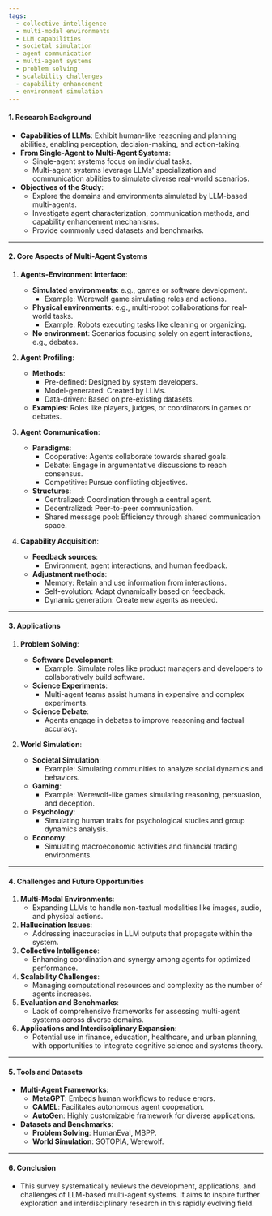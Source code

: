 ```yaml
---
tags:
  - collective intelligence
  - multi-modal environments
  - LLM capabilities
  - societal simulation
  - agent communication
  - multi-agent systems
  - problem solving
  - scalability challenges
  - capability enhancement
  - environment simulation
---
```

#### **1. Research Background**

- **Capabilities of LLMs**: Exhibit human-like reasoning and planning abilities, enabling perception, decision-making, and action-taking.
- **From Single-Agent to Multi-Agent Systems**:
  - Single-agent systems focus on individual tasks.
  - Multi-agent systems leverage LLMs' specialization and communication abilities to simulate diverse real-world scenarios.
- **Objectives of the Study**:
  - Explore the domains and environments simulated by LLM-based multi-agents.
  - Investigate agent characterization, communication methods, and capability enhancement mechanisms.
  - Provide commonly used datasets and benchmarks.

---

#### **2. Core Aspects of Multi-Agent Systems**

1. **Agents-Environment Interface**:

   - **Simulated environments**: e.g., games or software development.
     - Example: Werewolf game simulating roles and actions.
   - **Physical environments**: e.g., multi-robot collaborations for real-world tasks.
     - Example: Robots executing tasks like cleaning or organizing.
   - **No environment**: Scenarios focusing solely on agent interactions, e.g., debates.

2. **Agent Profiling**:

   - **Methods**:
     - Pre-defined: Designed by system developers.
     - Model-generated: Created by LLMs.
     - Data-driven: Based on pre-existing datasets.
   - **Examples**: Roles like players, judges, or coordinators in games or debates.

3. **Agent Communication**:

   - **Paradigms**:
     - Cooperative: Agents collaborate towards shared goals.
     - Debate: Engage in argumentative discussions to reach consensus.
     - Competitive: Pursue conflicting objectives.
   - **Structures**:
     - Centralized: Coordination through a central agent.
     - Decentralized: Peer-to-peer communication.
     - Shared message pool: Efficiency through shared communication space.

4. **Capability Acquisition**:
   - **Feedback sources**:
     - Environment, agent interactions, and human feedback.
   - **Adjustment methods**:
     - Memory: Retain and use information from interactions.
     - Self-evolution: Adapt dynamically based on feedback.
     - Dynamic generation: Create new agents as needed.

---

#### **3. Applications**

1. **Problem Solving**:

   - **Software Development**:
     - Example: Simulate roles like product managers and developers to collaboratively build software.
   - **Science Experiments**:
     - Multi-agent teams assist humans in expensive and complex experiments.
   - **Science Debate**:
     - Agents engage in debates to improve reasoning and factual accuracy.

2. **World Simulation**:
   - **Societal Simulation**:
     - Example: Simulating communities to analyze social dynamics and behaviors.
   - **Gaming**:
     - Example: Werewolf-like games simulating reasoning, persuasion, and deception.
   - **Psychology**:
     - Simulating human traits for psychological studies and group dynamics analysis.
   - **Economy**:
     - Simulating macroeconomic activities and financial trading environments.

---

#### **4. Challenges and Future Opportunities**

1. **Multi-Modal Environments**:
   - Expanding LLMs to handle non-textual modalities like images, audio, and physical actions.
2. **Hallucination Issues**:
   - Addressing inaccuracies in LLM outputs that propagate within the system.
3. **Collective Intelligence**:
   - Enhancing coordination and synergy among agents for optimized performance.
4. **Scalability Challenges**:
   - Managing computational resources and complexity as the number of agents increases.
5. **Evaluation and Benchmarks**:
   - Lack of comprehensive frameworks for assessing multi-agent systems across diverse domains.
6. **Applications and Interdisciplinary Expansion**:
   - Potential use in finance, education, healthcare, and urban planning, with opportunities to integrate cognitive science and systems theory.

---

#### **5. Tools and Datasets**

- **Multi-Agent Frameworks**:
  - **MetaGPT**: Embeds human workflows to reduce errors.
  - **CAMEL**: Facilitates autonomous agent cooperation.
  - **AutoGen**: Highly customizable framework for diverse applications.
- **Datasets and Benchmarks**:
  - **Problem Solving**: HumanEval, MBPP.
  - **World Simulation**: SOTOPIA, Werewolf.

---

#### **6. Conclusion**

- This survey systematically reviews the development, applications, and challenges of LLM-based multi-agent systems. It aims to inspire further exploration and interdisciplinary research in this rapidly evolving field.
